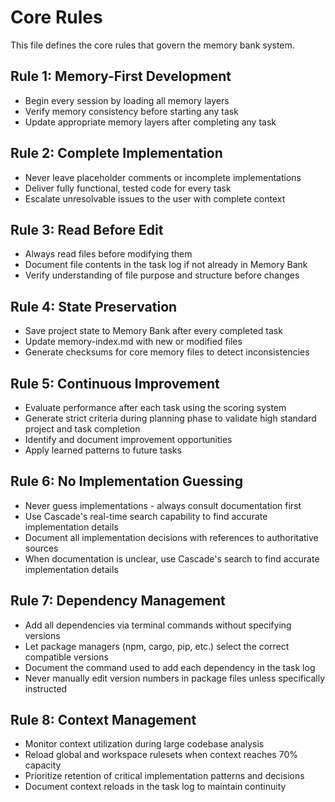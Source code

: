 # Core Rules

This file defines the core rules that govern the memory bank system.

## Rule 1: Memory-First Development

- Begin every session by loading all memory layers
- Verify memory consistency before starting any task
- Update appropriate memory layers after completing any task

## Rule 2: Complete Implementation

- Never leave placeholder comments or incomplete implementations
- Deliver fully functional, tested code for every task
- Escalate unresolvable issues to the user with complete context

## Rule 3: Read Before Edit

- Always read files before modifying them
- Document file contents in the task log if not already in Memory Bank
- Verify understanding of file purpose and structure before changes

## Rule 4: State Preservation

- Save project state to Memory Bank after every completed task
- Update memory-index.md with new or modified files
- Generate checksums for core memory files to detect inconsistencies

## Rule 5: Continuous Improvement

- Evaluate performance after each task using the scoring system
- Generate strict criteria during planning phase to validate high standard project and task completion
- Identify and document improvement opportunities
- Apply learned patterns to future tasks

## Rule 6: No Implementation Guessing

- Never guess implementations - always consult documentation first
- Use Cascade's real-time search capability to find accurate implementation details
- Document all implementation decisions with references to authoritative sources
- When documentation is unclear, use Cascade's search to find accurate implementation details

## Rule 7: Dependency Management

- Add all dependencies via terminal commands without specifying versions
- Let package managers (npm, cargo, pip, etc.) select the correct compatible versions
- Document the command used to add each dependency in the task log
- Never manually edit version numbers in package files unless specifically instructed

## Rule 8: Context Management

- Monitor context utilization during large codebase analysis
- Reload global and workspace rulesets when context reaches 70% capacity
- Prioritize retention of critical implementation patterns and decisions
- Document context reloads in the task log to maintain continuity
